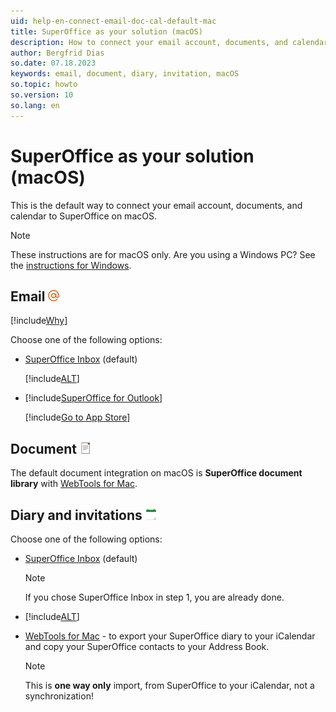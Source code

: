 ```yaml
---
uid: help-en-connect-email-doc-cal-default-mac
title: SuperOffice as your solution (macOS)
description: How to connect your email account, documents, and calendar to SuperOffice on macOS
author: Bergfrid Dias
so.date: 07.18.2023
keywords: email, document, diary, invitation, macOS
so.topic: howto
so.version: 10
so.lang: en
---
```


# SuperOffice as your solution (macOS)

This is the default way to connect your email account, documents, and calendar to SuperOffice on macOS.

> [!NOTE]
> These instructions are for macOS only. Are you using a Windows PC? See the [instructions for Windows][1].

## Email ![icon][img1]

[!include[Why](includes/why-connect-email.md)]

Choose one of the following options:

* [SuperOffice Inbox][2] (default)

    [!include[ALT](includes/set-up-inbox.md)]

* [!include[SuperOffice for Outlook](includes/why-superoffice-for-outlook.md)]

    [!include[Go to App Store](../../../email/superoffice-for-outlook/learn/includes/install.md)]

## Document ![icon][img2]

The default document integration on macOS is **SuperOffice document library** with [WebTools for Mac][3].

## Diary and invitations ![icon][img3]

Choose one of the following options:

* [SuperOffice Inbox][2] (default)

    > [!NOTE]
    > If you chose SuperOffice Inbox in step 1, you are already done.

* [!include[ALT](includes/why-synchronizer.md)]

* [WebTools for Mac][3] - to export your SuperOffice diary to your iCalendar and copy your SuperOffice contacts to your Address Book.

    > [!NOTE]
    > This is **one way only** import, from SuperOffice to your iCalendar, not a synchronization!

<!-- Referenced links -->
[1]: default-win.md
[2]: ../../../email/inbox/learn/setup.md
[3]: ../../../webtools/learn/install-mac.md

<!-- Referenced images -->
[img1]: ../../../../../common/icons/email.png
[img2]: ../../../../../common/icons/document.png
[img3]: ../../../../../common/icons/nav-diary.png
